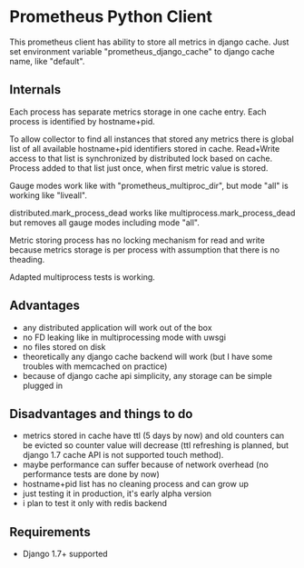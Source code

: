 # Prometheus Python Client

This prometheus client has ability to store all metrics in django cache.
Just set environment variable "prometheus_django_cache" to django cache name, like "default".

## Internals
Each process has separate metrics storage in one cache entry.
Each process is identified by hostname+pid.

To allow collector to find all instances that stored any metrics there is global list of all available hostname+pid identifiers stored in cache. Read+Write access to that list is synchronized by distributed lock based on cache.
Process added to that list just once, when first metric value is stored.

Gauge modes work like with "prometheus_multiproc_dir", but mode "all" is working like "liveall".

distributed.mark_process_dead works like multiprocess.mark_process_dead but removes all gauge modes including mode "all". 

Metric storing process has no locking mechanism for read and write because metrics storage is per process with assumption that there is no theading. 

Adapted multiprocess tests is working.

## Advantages
* any distributed application will work out of the box
* no FD leaking like in multiprocessing mode with uwsgi
* no files stored on disk
* theoretically any django cache backend will work (but I have some troubles with memcached on practice)
* because of django cache api simplicity, any storage can be simple plugged in 

## Disadvantages and things to do
* metrics stored in cache have ttl (5 days by now) and old counters can be evicted so counter value will decrease (ttl refreshing is planned, but django 1.7 cache API is not supported touch method).
* maybe performance can suffer because of network overhead (no performance tests are done by now)
* hostname+pid list has no cleaning process and can grow up
* just testing it in production, it's early alpha version
* i plan to test it only with redis backend 

## Requirements
* Django 1.7+ supported